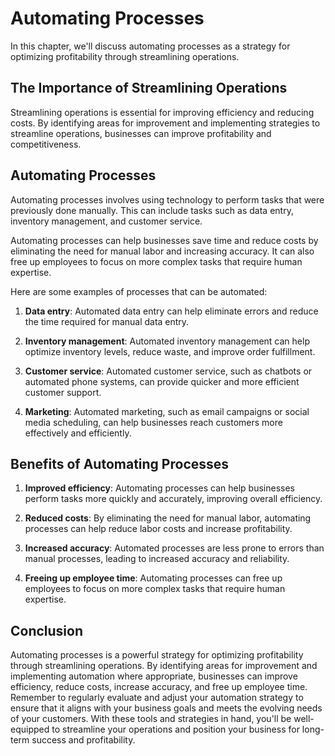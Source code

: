 Automating Processes
========================================================

In this chapter, we'll discuss automating processes as a strategy for optimizing profitability through streamlining operations.

The Importance of Streamlining Operations
-----------------------------------------

Streamlining operations is essential for improving efficiency and reducing costs. By identifying areas for improvement and implementing strategies to streamline operations, businesses can improve profitability and competitiveness.

Automating Processes
--------------------

Automating processes involves using technology to perform tasks that were previously done manually. This can include tasks such as data entry, inventory management, and customer service.

Automating processes can help businesses save time and reduce costs by eliminating the need for manual labor and increasing accuracy. It can also free up employees to focus on more complex tasks that require human expertise.

Here are some examples of processes that can be automated:

1. **Data entry**: Automated data entry can help eliminate errors and reduce the time required for manual data entry.

2. **Inventory management**: Automated inventory management can help optimize inventory levels, reduce waste, and improve order fulfillment.

3. **Customer service**: Automated customer service, such as chatbots or automated phone systems, can provide quicker and more efficient customer support.

4. **Marketing**: Automated marketing, such as email campaigns or social media scheduling, can help businesses reach customers more effectively and efficiently.

Benefits of Automating Processes
--------------------------------

1. **Improved efficiency**: Automating processes can help businesses perform tasks more quickly and accurately, improving overall efficiency.

2. **Reduced costs**: By eliminating the need for manual labor, automating processes can help reduce labor costs and increase profitability.

3. **Increased accuracy**: Automated processes are less prone to errors than manual processes, leading to increased accuracy and reliability.

4. **Freeing up employee time**: Automating processes can free up employees to focus on more complex tasks that require human expertise.

Conclusion
----------

Automating processes is a powerful strategy for optimizing profitability through streamlining operations. By identifying areas for improvement and implementing automation where appropriate, businesses can improve efficiency, reduce costs, increase accuracy, and free up employee time. Remember to regularly evaluate and adjust your automation strategy to ensure that it aligns with your business goals and meets the evolving needs of your customers. With these tools and strategies in hand, you'll be well-equipped to streamline your operations and position your business for long-term success and profitability.
